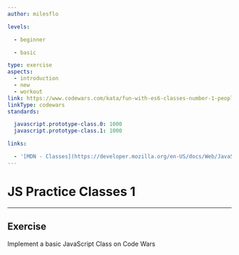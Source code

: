 ```yaml
---
author: milesflo

levels:

  - beginner

  - basic

type: exercise
aspects:
  - introduction
  - new
  - workout
link: https://www.codewars.com/kata/fun-with-es6-classes-number-1-people-people-people
linkType: codewars
standards:

  javascript.prototype-class.0: 1000
  javascript.prototype-class.1: 1000

links:

  - '[MDN - Classes](https://developer.mozilla.org/en-US/docs/Web/JavaScript/Reference/Classes)'
---
```


# JS Practice Classes 1

---
## Exercise

Implement a basic JavaScript Class on Code Wars
